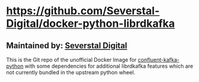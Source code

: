 # https://github.com/Severstal-Digital/docker-python-librdkafka

## Maintained by: [Severstal Digital](https://github.com/severstal-digital)

This is the Git repo of the unofficial Docker Image for [confluent-kafka-python](https://github.com/confluentinc/confluent-kafka-python) with some dependencies for additional librdkafka features which are not currently bundled in the upstream python wheel.
